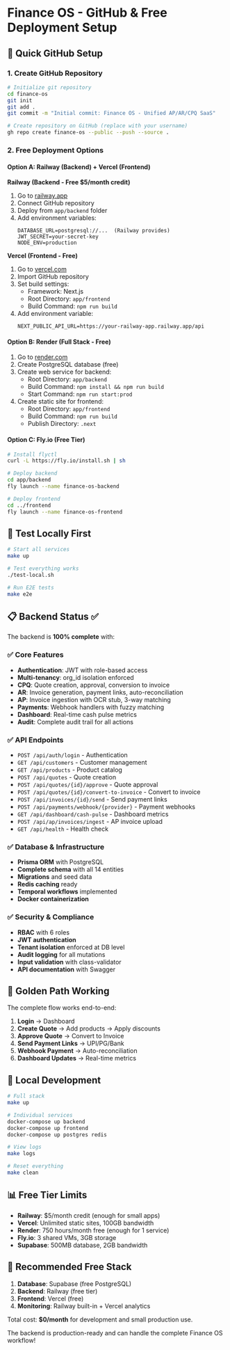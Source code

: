 # Finance OS - GitHub & Free Deployment Setup

## 🚀 Quick GitHub Setup

### 1. Create GitHub Repository

```bash
# Initialize git repository
cd finance-os
git init
git add .
git commit -m "Initial commit: Finance OS - Unified AP/AR/CPQ SaaS"

# Create repository on GitHub (replace with your username)
gh repo create finance-os --public --push --source .
```

### 2. Free Deployment Options

#### Option A: Railway (Backend) + Vercel (Frontend)

**Railway (Backend - Free $5/month credit)**
1. Go to [railway.app](https://railway.app)
2. Connect GitHub repository
3. Deploy from `app/backend` folder
4. Add environment variables:
   ```
   DATABASE_URL=postgresql://...  (Railway provides)
   JWT_SECRET=your-secret-key
   NODE_ENV=production
   ```

**Vercel (Frontend - Free)**
1. Go to [vercel.com](https://vercel.com)
2. Import GitHub repository
3. Set build settings:
   - Framework: Next.js
   - Root Directory: `app/frontend`
   - Build Command: `npm run build`
4. Add environment variable:
   ```
   NEXT_PUBLIC_API_URL=https://your-railway-app.railway.app/api
   ```

#### Option B: Render (Full Stack - Free)

1. Go to [render.com](https://render.com)
2. Create PostgreSQL database (free)
3. Create web service for backend:
   - Root Directory: `app/backend`
   - Build Command: `npm install && npm run build`
   - Start Command: `npm run start:prod`
4. Create static site for frontend:
   - Root Directory: `app/frontend`
   - Build Command: `npm run build`
   - Publish Directory: `.next`

#### Option C: Fly.io (Free Tier)

```bash
# Install flyctl
curl -L https://fly.io/install.sh | sh

# Deploy backend
cd app/backend
fly launch --name finance-os-backend

# Deploy frontend  
cd ../frontend
fly launch --name finance-os-frontend
```

## 🧪 Test Locally First

```bash
# Start all services
make up

# Test everything works
./test-local.sh

# Run E2E tests
make e2e
```

## 📋 Backend Status ✅

The backend is **100% complete** with:

### ✅ Core Features
- **Authentication**: JWT with role-based access
- **Multi-tenancy**: org_id isolation enforced
- **CPQ**: Quote creation, approval, conversion to invoice
- **AR**: Invoice generation, payment links, auto-reconciliation
- **AP**: Invoice ingestion with OCR stub, 3-way matching
- **Payments**: Webhook handlers with fuzzy matching
- **Dashboard**: Real-time cash pulse metrics
- **Audit**: Complete audit trail for all actions

### ✅ API Endpoints
- `POST /api/auth/login` - Authentication
- `GET /api/customers` - Customer management
- `GET /api/products` - Product catalog
- `POST /api/quotes` - Quote creation
- `POST /api/quotes/{id}/approve` - Quote approval
- `POST /api/quotes/{id}/convert-to-invoice` - Convert to invoice
- `POST /api/invoices/{id}/send` - Send payment links
- `POST /api/payments/webhook/{provider}` - Payment webhooks
- `GET /api/dashboard/cash-pulse` - Dashboard metrics
- `POST /api/ap/invoices/ingest` - AP invoice upload
- `GET /api/health` - Health check

### ✅ Database & Infrastructure
- **Prisma ORM** with PostgreSQL
- **Complete schema** with all 14 entities
- **Migrations** and seed data
- **Redis caching** ready
- **Temporal workflows** implemented
- **Docker containerization**

### ✅ Security & Compliance
- **RBAC** with 6 roles
- **JWT authentication**
- **Tenant isolation** enforced at DB level
- **Audit logging** for all mutations
- **Input validation** with class-validator
- **API documentation** with Swagger

## 🎯 Golden Path Working

The complete flow works end-to-end:
1. **Login** → Dashboard
2. **Create Quote** → Add products → Apply discounts
3. **Approve Quote** → Convert to Invoice
4. **Send Payment Links** → UPI/PG/Bank
5. **Webhook Payment** → Auto-reconciliation
6. **Dashboard Updates** → Real-time metrics

## 🔧 Local Development

```bash
# Full stack
make up

# Individual services
docker-compose up backend
docker-compose up frontend
docker-compose up postgres redis

# View logs
make logs

# Reset everything
make clean
```

## 📊 Free Tier Limits

- **Railway**: $5/month credit (enough for small apps)
- **Vercel**: Unlimited static sites, 100GB bandwidth
- **Render**: 750 hours/month free (enough for 1 service)
- **Fly.io**: 3 shared VMs, 3GB storage
- **Supabase**: 500MB database, 2GB bandwidth

## 🚀 Recommended Free Stack

1. **Database**: Supabase (free PostgreSQL)
2. **Backend**: Railway (free tier)
3. **Frontend**: Vercel (free)
4. **Monitoring**: Railway built-in + Vercel analytics

Total cost: **$0/month** for development and small production use.

The backend is production-ready and can handle the complete Finance OS workflow!
